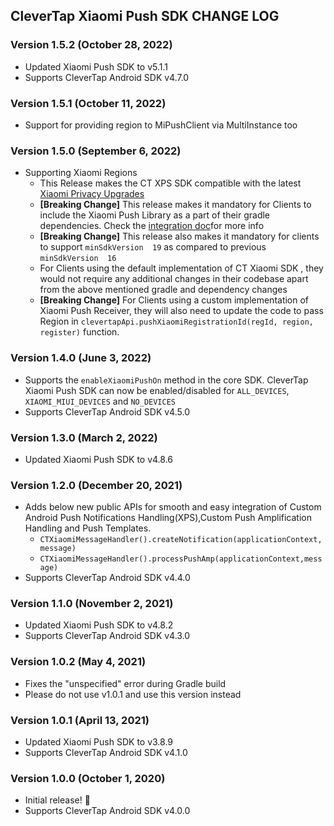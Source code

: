 ## CleverTap Xiaomi Push SDK CHANGE LOG

### Version 1.5.2 (October 28, 2022)
* Updated Xiaomi Push SDK to v5.1.1
* Supports CleverTap Android SDK v4.7.0

### Version 1.5.1 (October 11, 2022)
* Support for providing region to MiPushClient via MultiInstance too

### Version 1.5.0 (September 6, 2022)
* Supporting Xiaomi Regions
  * This Release makes the CT XPS SDK compatible with the latest [Xiaomi Privacy Upgrades](https://dev.mi.com/console/doc/detail?pId=2761)
  * **[Breaking Change]** This release makes it mandatory for Clients to include the Xiaomi Push Library as a part of their gradle dependencies. Check the [integration doc](https://github.com/CleverTap/clevertap-android-sdk/blob/master/docs/CTXIAOMIPUSH.md)for more info
  * **[Breaking Change]**  This release also makes it mandatory for clients to support  `minSdkVersion  19` as compared to previous  `minSdkVersion  16`
  * For Clients using the default implementation of CT Xiaomi SDK , they would not require any additional changes  in their codebase apart from  the above mentioned gradle and dependency changes
  * **[Breaking Change]** For Clients using a custom implementation of Xiaomi Push Receiver, they will also need to update the code to pass Region in `clevertapApi.pushXiaomiRegistrationId(regId, region, register)` function.

### Version 1.4.0 (June 3, 2022)
* Supports the `enableXiaomiPushOn` method in the core SDK. CleverTap Xiaomi Push SDK can now be enabled/disabled for `ALL_DEVICES`, `XIAOMI_MIUI_DEVICES` and `NO_DEVICES`
* Supports CleverTap Android SDK v4.5.0

### Version 1.3.0 (March 2, 2022)
* Updated Xiaomi Push SDK to v4.8.6

### Version 1.2.0 (December 20, 2021)
* Adds below new public APIs for smooth and easy integration of Custom Android Push Notifications Handling(XPS),Custom Push Amplification Handling and Push Templates.
  * `CTXiaomiMessageHandler().createNotification(applicationContext,message)`
  * `CTXiaomiMessageHandler().processPushAmp(applicationContext,message)`
* Supports CleverTap Android SDK v4.4.0

### Version 1.1.0 (November 2, 2021)
* Updated Xiaomi Push SDK to v4.8.2
* Supports CleverTap Android SDK v4.3.0

### Version 1.0.2 (May 4, 2021)
* Fixes the "unspecified" error during Gradle build
* Please do not use v1.0.1 and use this version instead

### Version 1.0.1 (April 13, 2021)
* Updated Xiaomi Push SDK to v3.8.9
* Supports CleverTap Android SDK v4.1.0

### Version 1.0.0 (October 1, 2020)
* Initial release! 🎉
* Supports CleverTap Android SDK v4.0.0